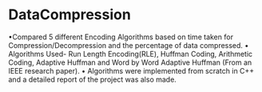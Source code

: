 # DataCompression
•Compared 5 different Encoding Algorithms based on time taken for Compression/Decompression and the percentage of data compressed.
• Algorithms Used- Run Length Encoding(RLE), Huffman Coding, Arithmetic Coding, Adaptive Huffman and Word by Word Adaptive Huffman (From an IEEE research paper).
• Algorithms were implemented from scratch in C++ and a detailed report of the project was also made.
